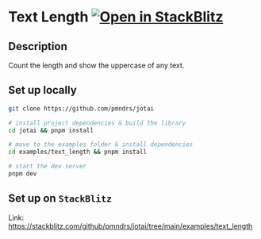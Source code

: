 # Text Length [![Open in StackBlitz](https://img.shields.io/badge/Open%20in-StackBlitz-blue?style=flat-square&logo=stackblitz)](https://stackblitz.com/github/pmndrs/jotai/tree/main/examples/text_length)

## Description

Count the length and show the uppercase of any text.

## Set up locally

```bash
git clone https://github.com/pmndrs/jotai

# install project dependencies & build the library
cd jotai && pnpm install

# move to the examples folder & install dependencies
cd examples/text_length && pnpm install

# start the dev server
pnpm dev
```

## Set up on `StackBlitz`

Link: https://stackblitz.com/github/pmndrs/jotai/tree/main/examples/text_length
